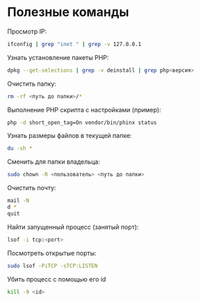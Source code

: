 # Полезные команды

Просмотр IP:

```bash
ifconfig | grep "inet " | grep -v 127.0.0.1
```

Узнать установление пакеты PHP:

```bash
dpkg --get-selections | grep -v deinstall | grep php<версия>
```

Очистить папку:

```bash
rm -rf <путь до папки>/*
```

Выполнение PHP скрипта с настройками (пример):

```bash
php -d short_open_tag=On vendor/bin/phinx status
```

Узнать размеры файлов в текущей папке:

```bash
du -sh *
```

Сменить для папки владельца:

```bash
sudo chown -R <пользователь> <путь до папки>
```

Очистить почту:

```bash
mail -N
d *
quit
```

Найти запущенный процесс (занятый порт):

```bash
lsof -i tcp:<port>
```

Посмотреть открытые порты:

```bash
sudo lsof -PiTCP -sTCP:LISTEN
```

Убить процесс с помощью его id

```bash
kill -9 <id>
```
